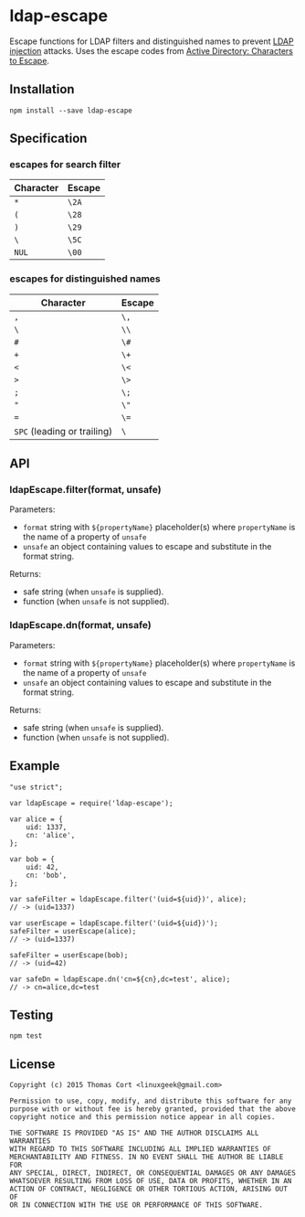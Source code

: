 # ldap-escape

Escape functions for LDAP filters and distinguished names to prevent [LDAP injection](https://www.owasp.org/index.php/LDAP_injection) attacks.
Uses the escape codes from [Active Directory: Characters to Escape](http://social.technet.microsoft.com/wiki/contents/articles/5312.active-directory-characters-to-escape.aspx).

## Installation

    npm install --save ldap-escape

## Specification

### escapes for search filter

| Character | Escape |
|-----------|--------|
| `*`       | `\2A`  |
| `(`       | `\28`  |
| `)`       | `\29`  |
| `\`       | `\5C`  |
| `NUL`     | `\00`  |

### escapes for distinguished names

| Character                   | Escape |
|-----------------------------|--------|
| `,`                         | `\,`   |
| `\`                         | `\\`   |
| `#`                         | `\#`   |
| `+`                         | `\+`   |
| `<`                         | `\<`   |
| `>`                         | `\>`   |
| `;`                         | `\;`   |
| `"`                         | `\"`   |
| `=`                         | `\=`   |
| `SPC` (leading or trailing) | `\ `   |

## API

### ldapEscape.filter(format, unsafe)

Parameters:

* `format` string with `${propertyName}` placeholder(s) where `propertyName` is the name of a property of `unsafe`
* `unsafe` an object containing values to escape and substitute in the format string.

Returns:

* safe string (when `unsafe` is supplied).
* function (when `unsafe` is not supplied).

### ldapEscape.dn(format, unsafe)

Parameters:

* `format` string with `${propertyName}` placeholder(s) where `propertyName` is the name of a property of `unsafe`
* `unsafe` an object containing values to escape and substitute in the format string.

Returns:

* safe string (when `unsafe` is supplied).
* function (when `unsafe` is not supplied).

## Example

    "use strict";

    var ldapEscape = require('ldap-escape');

    var alice = {
        uid: 1337,
        cn: 'alice',
    };

    var bob = {
        uid: 42,
        cn: 'bob',
    };

    var safeFilter = ldapEscape.filter('(uid=${uid})', alice);
    // -> (uid=1337)

    var userEscape = ldapEscape.filter('(uid=${uid})');
    safeFilter = userEscape(alice);
    // -> (uid=1337)

    safeFilter = userEscape(bob);
    // -> (uid=42)

    var safeDn = ldapEscape.dn('cn=${cn},dc=test', alice);
    // -> cn=alice,dc=test

## Testing

    npm test

## License

```
Copyright (c) 2015 Thomas Cort <linuxgeek@gmail.com>

Permission to use, copy, modify, and distribute this software for any
purpose with or without fee is hereby granted, provided that the above
copyright notice and this permission notice appear in all copies.

THE SOFTWARE IS PROVIDED "AS IS" AND THE AUTHOR DISCLAIMS ALL WARRANTIES
WITH REGARD TO THIS SOFTWARE INCLUDING ALL IMPLIED WARRANTIES OF
MERCHANTABILITY AND FITNESS. IN NO EVENT SHALL THE AUTHOR BE LIABLE FOR
ANY SPECIAL, DIRECT, INDIRECT, OR CONSEQUENTIAL DAMAGES OR ANY DAMAGES
WHATSOEVER RESULTING FROM LOSS OF USE, DATA OR PROFITS, WHETHER IN AN
ACTION OF CONTRACT, NEGLIGENCE OR OTHER TORTIOUS ACTION, ARISING OUT OF
OR IN CONNECTION WITH THE USE OR PERFORMANCE OF THIS SOFTWARE.
```
